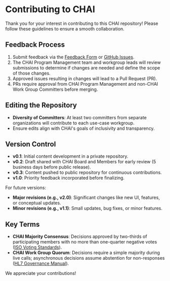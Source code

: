 # Contributing to CHAI

Thank you for your interest in contributing to this CHAI repository! Please follow these guidelines to ensure a smooth collaboration.

## Feedback Process

1. Submit feedback via the [Feedback Form](https://forms.office.com/r/6LDSZcv9cu) or [GitHub Issues](https://github.com/coalition-for-health-ai/responsible-ai-content/issues/new?template=FeedbackForm.yml).
2. The CHAI Program Management team and workgroup leads will review submissions to determine if changes are needed and define the scope of those changes.
3. Approved issues resulting in changes will lead to a Pull Request (PR).
4. PRs require approval from CHAI Program Management and non-CHAI Work Group Committers before merging.

## Editing the Repository

- **Diversity of Committers**: At least two committers from separate organizations will contribute to each use-case workgroup.
- Ensure edits align with CHAI's goals of inclusivity and transparency.

## Version Control

- **v0.1**: Initial content development in a private repository.
- **v0.2**: Draft shared with CHAI Board and Members for early review (5 business days before public release).
- **v0.3**: Content pushed to public repository for continuous contributions.
- **v1.0**: Priority feedback incorporated before finalizing.

For future versions:
- **Major revisions (e.g., v2.0)**: Significant changes like new UI, features, or conceptual updates.
- **Minor revisions (e.g., v1.1)**: Small updates, bug fixes, or minor features.

## Key Terms

- **CHAI Majority Consensus**: Decisions approved by two-thirds of participating members with no more than one-quarter negative votes ([ISO Voting Standards](https://www.iso.org/sites/ConsumersStandards/voting_iso.html)).
- **CHAI Work Group Quorum**: Decisions require a simple majority during live calls; asynchronous decisions assume abstention for non-responses ([HL7 Governance Manual](https://www.hl7.org/documentcenter/public/membership/HL7_Governance_and_Operations_Manual.pdf)).

We appreciate your contributions!
